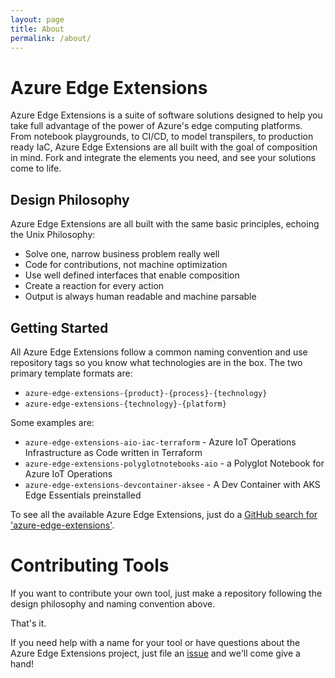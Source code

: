 ```yaml
---
layout: page
title: About
permalink: /about/
---
```


# Azure Edge Extensions

Azure Edge Extensions is a suite of software solutions designed to help you take full advantage of the power of Azure's
edge computing platforms. From notebook playgrounds, to CI/CD, to model transpilers, to production ready IaC, Azure
Edge Extensions are all built with the goal of composition in mind. Fork and integrate the elements you need, and see
your solutions come to life.

## Design Philosophy

Azure Edge Extensions are all built with the same basic principles, echoing the Unix Philosophy:

* Solve one, narrow business problem really well
* Code for contributions, not machine optimization
* Use well defined interfaces that enable composition
* Create a reaction for every action
* Output is always human readable and machine parsable

## Getting Started

All Azure Edge Extensions follow a common naming convention and use repository tags so you know what technologies are in
the box. The two primary template formats are:

* `azure-edge-extensions-{product}-{process}-{technology}`
* `azure-edge-extensions-{technology}-{platform}`

Some examples are:

* `azure-edge-extensions-aio-iac-terraform` - Azure IoT Operations Infrastructure as Code written in Terraform
* `azure-edge-extensions-polyglotnotebooks-aio` - a Polyglot Notebook for Azure IoT Operations
* `azure-edge-extensions-devcontainer-aksee` - A Dev Container with AKS Edge Essentials preinstalled

To see all the available Azure Edge Extensions, just do a [GitHub search for 'azure-edge-extensions'](https://github.com/search?q=azure-edge-extensions+in%3Aname&type=Repositories&org%3AAzureSamples).

# Contributing Tools

If you want to contribute your own tool, just make a repository following the design philosophy and naming convention above.

That's it. 

If you need help with a name for your tool or have questions about the Azure Edge Extensions project, just file an [issue](https://github.com/Azure-Samples/azure-edge-extensions/issues) and we'll come give a hand! 
